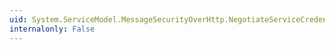 ```yaml
---
uid: System.ServiceModel.MessageSecurityOverHttp.NegotiateServiceCredential
internalonly: False
---
```


